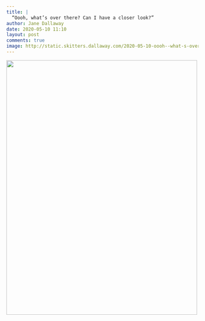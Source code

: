 ```yaml
---
title: |
  “Oooh, what’s over there? Can I have a closer look?”
author: Jane Dallaway
date: 2020-05-10 11:10
layout: post
comments: true
image: http://static.skitters.dallaway.com/2020-05-10-oooh--what-s-over-there--can-i-have-a-closer-look-thumb-1-IMG-0584.JPG
---
```


<div>
        <a href="http://static.skitters.dallaway.com/2020-05-10-oooh--what-s-over-there--can-i-have-a-closer-look-fullsize-1-IMG-0584.JPG">
          <img src="http://static.skitters.dallaway.com/2020-05-10-oooh--what-s-over-there--can-i-have-a-closer-look-thumb-1-IMG-0584.JPG" width="500" height="666"/>
        </a>
      </div>


  
      